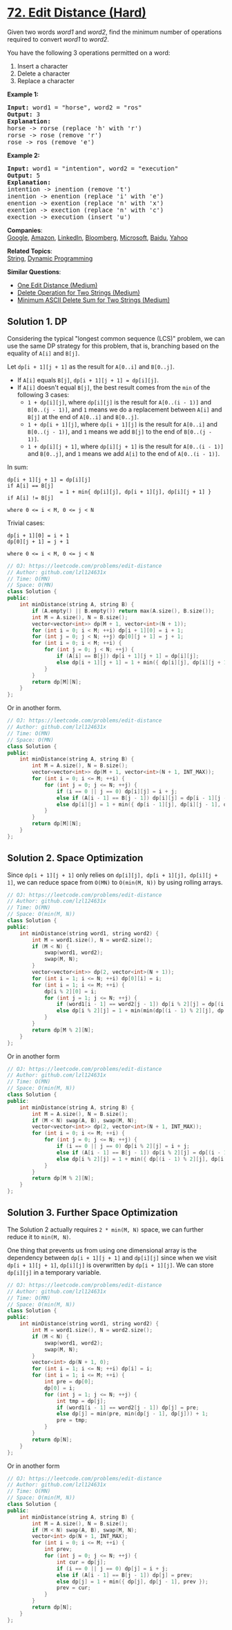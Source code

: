 # [72. Edit Distance (Hard)](https://leetcode.com/problems/edit-distance)

<p>Given two words <em>word1</em> and <em>word2</em>, find the minimum number of operations required to convert <em>word1</em> to <em>word2</em>.</p>

<p>You have the following 3 operations permitted on a word:</p>

<ol>
	<li>Insert a character</li>
	<li>Delete a character</li>
	<li>Replace a character</li>
</ol>

<p><strong>Example 1:</strong></p>

<pre><strong>Input:</strong> word1 = "horse", word2 = "ros"
<strong>Output:</strong> 3
<strong>Explanation:</strong> 
horse -&gt; rorse (replace 'h' with 'r')
rorse -&gt; rose (remove 'r')
rose -&gt; ros (remove 'e')
</pre>

<p><strong>Example 2:</strong></p>

<pre><strong>Input:</strong> word1 = "intention", word2 = "execution"
<strong>Output:</strong> 5
<strong>Explanation:</strong> 
intention -&gt; inention (remove 't')
inention -&gt; enention (replace 'i' with 'e')
enention -&gt; exention (replace 'n' with 'x')
exention -&gt; exection (replace 'n' with 'c')
exection -&gt; execution (insert 'u')
</pre>


**Companies**:  
[Google](https://leetcode.com/company/google), [Amazon](https://leetcode.com/company/amazon), [LinkedIn](https://leetcode.com/company/linkedin), [Bloomberg](https://leetcode.com/company/bloomberg), [Microsoft](https://leetcode.com/company/microsoft), [Baidu](https://leetcode.com/company/baidu), [Yahoo](https://leetcode.com/company/yahoo)

**Related Topics**:  
[String](https://leetcode.com/tag/string/), [Dynamic Programming](https://leetcode.com/tag/dynamic-programming/)

**Similar Questions**:
* [One Edit Distance (Medium)](https://leetcode.com/problems/one-edit-distance/)
* [Delete Operation for Two Strings (Medium)](https://leetcode.com/problems/delete-operation-for-two-strings/)
* [Minimum ASCII Delete Sum for Two Strings (Medium)](https://leetcode.com/problems/minimum-ascii-delete-sum-for-two-strings/)

## Solution 1. DP

Considering the typical "longest common sequence (LCS)" problem, we can use the same DP strategy for this problem, that is, branching based on the equality of `A[i]` and `B[j]`.

Let `dp[i + 1][j + 1]` as the result for `A[0..i]` and `B[0..j]`.

* If `A[i]` equals `B[j]`, `dp[i + 1][j + 1] = dp[i][j]`.
* If `A[i]` doesn't equal `B[j]`, the best result comes from the `min` of the following 3 cases:
	* `1 + dp[i][j]`, where `dp[i][j]` is the result for `A[0..(i - 1)]` and `B[0..(j - 1)]`, and `1` means we do a replacement between `A[i]` and `B[j]` at the end of `A[0..i]` and `B[0..j]`.
	* `1 + dp[i + 1][j]`, where `dp[i + 1][j]` is the result for `A[0..i]` and `B[0..(j - 1)]`, and `1` means we add `B[j]` to the end of `B[0..(j - 1)]`.
	* `1 + dp[i][j + 1]`, where `dp[i][j + 1]` is the result for `A[0..(i - 1)]` and `B[0..j]`, and `1` means we add `A[i]` to the end of `A[0..(i - 1)]`.

In sum:

```
dp[i + 1][j + 1] = dp[i][j]                                            if A[i] == B[j]
                 = 1 + min{ dp[i][j], dp[i + 1][j], dp[i][j + 1] }     if A[i] != B[j]

where 0 <= i < M, 0 <= j < N
```

Trivial cases:
```
dp[i + 1][0] = i + 1
dp[0][j + 1] = j + 1

where 0 <= i < M, 0 <= j < N
```

```cpp
// OJ: https://leetcode.com/problems/edit-distance
// Author: github.com/lzl124631x
// Time: O(MN)
// Space: O(MN)
class Solution {
public:
    int minDistance(string A, string B) {
        if (A.empty() || B.empty()) return max(A.size(), B.size());
        int M = A.size(), N = B.size();
        vector<vector<int>> dp(M + 1, vector<int>(N + 1));
        for (int i = 0; i < M; ++i) dp[i + 1][0] = i + 1;
        for (int j = 0; j < N; ++j) dp[0][j + 1] = j + 1;
        for (int i = 0; i < M; ++i) {
            for (int j = 0; j < N; ++j) {
                if (A[i] == B[j]) dp[i + 1][j + 1] = dp[i][j];
                else dp[i + 1][j + 1] = 1 + min({ dp[i][j], dp[i][j + 1], dp[i + 1][j] });
            }
        }
        return dp[M][N];
    }
};
```

Or in another form.

```cpp
// OJ: https://leetcode.com/problems/edit-distance
// Author: github.com/lzl124631x
// Time: O(MN)
// Space: O(MN)
class Solution {
public:
    int minDistance(string A, string B) {
        int M = A.size(), N = B.size();
        vector<vector<int>> dp(M + 1, vector<int>(N + 1, INT_MAX));
        for (int i = 0; i <= M; ++i) {
            for (int j = 0; j <= N; ++j) {
                if (i == 0 || j == 0) dp[i][j] = i + j;
                else if (A[i - 1] == B[j - 1]) dp[i][j] = dp[i - 1][j - 1];
                else dp[i][j] = 1 + min({ dp[i - 1][j], dp[i][j - 1], dp[i - 1][j - 1] });
            }
        }
        return dp[M][N];
    }
};
```

## Solution 2. Space Optimization

Since `dp[i + 1][j + 1]` only relies on `dp[i][j], dp[i + 1][j], dp[i][j + 1]`, we can reduce space from `O(MN)` to `O(min(M, N))` by using rolling arrays.

```cpp
// OJ: https://leetcode.com/problems/edit-distance
// Author: github.com/lzl124631x
// Time: O(MN)
// Space: O(min(M, N))
class Solution {
public:
    int minDistance(string word1, string word2) {
        int M = word1.size(), N = word2.size();
        if (M < N) {
            swap(word1, word2);
            swap(M, N);
        }
        vector<vector<int>> dp(2, vector<int>(N + 1));
        for (int i = 1; i <= N; ++i) dp[0][i] = i;
        for (int i = 1; i <= M; ++i) {
            dp[i % 2][0] = i;
            for (int j = 1; j <= N; ++j) {
                if (word1[i - 1] == word2[j - 1]) dp[i % 2][j] = dp[(i - 1) % 2][j - 1];
                else dp[i % 2][j] = 1 + min(min(dp[(i - 1) % 2][j], dp[i % 2][j - 1]), dp[(i - 1) % 2][j - 1]);
            }
        }
        return dp[M % 2][N];
    }
};
```

Or in another form

```cpp
// OJ: https://leetcode.com/problems/edit-distance
// Author: github.com/lzl124631x
// Time: O(MN)
// Space: O(min(M, N))
class Solution {
public:
    int minDistance(string A, string B) {
        int M = A.size(), N = B.size();
        if (M < N) swap(A, B), swap(M, N); 
        vector<vector<int>> dp(2, vector<int>(N + 1, INT_MAX));
        for (int i = 0; i <= M; ++i) {
            for (int j = 0; j <= N; ++j) {
                if (i == 0 || j == 0) dp[i % 2][j] = i + j;
                else if (A[i - 1] == B[j - 1]) dp[i % 2][j] = dp[(i - 1) % 2][j - 1];
                else dp[i % 2][j] = 1 + min({ dp[(i - 1) % 2][j], dp[i % 2][j - 1], dp[(i - 1) % 2][j - 1] });
            }
        }
        return dp[M % 2][N];
    }
};
```

## Solution 3. Further Space Optimization

The Solution 2 actually requires `2 * min(M, N)` space, we can further reduce it to `min(M, N)`.

One thing that prevents us from using one dimensional array is the dependency between `dp[i + 1][j + 1]` and `dp[i][j]` since when we visit `dp[i + 1][j + 1]`, `dp[i][j]` is overwritten by `dp[i + 1][j]`. We can store `dp[i][j]` in a temporary variable.

```cpp
// OJ: https://leetcode.com/problems/edit-distance
// Author: github.com/lzl124631x
// Time: O(MN)
// Space: O(min(M, N))
class Solution {
public:
    int minDistance(string word1, string word2) {
        int M = word1.size(), N = word2.size();
        if (M < N) {
            swap(word1, word2);
            swap(M, N);
        }
        vector<int> dp(N + 1, 0);
        for (int i = 1; i <= N; ++i) dp[i] = i;
        for (int i = 1; i <= M; ++i) {
            int pre = dp[0];
            dp[0] = i;
            for (int j = 1; j <= N; ++j) {
                int tmp = dp[j];
                if (word1[i - 1] == word2[j - 1]) dp[j] = pre;
                else dp[j] = min(pre, min(dp[j - 1], dp[j])) + 1;
                pre = tmp;
            }
        }
        return dp[N];
    }
};
```

Or in another form

```cpp
// OJ: https://leetcode.com/problems/edit-distance
// Author: github.com/lzl124631x
// Time: O(MN)
// Space: O(min(M, N))
class Solution {
public:
    int minDistance(string A, string B) {
        int M = A.size(), N = B.size();
        if (M < N) swap(A, B), swap(M, N); 
        vector<int> dp(N + 1, INT_MAX);
        for (int i = 0; i <= M; ++i) {
            int prev;
            for (int j = 0; j <= N; ++j) {
                int cur = dp[j];
                if (i == 0 || j == 0) dp[j] = i + j;
                else if (A[i - 1] == B[j - 1]) dp[j] = prev;
                else dp[j] = 1 + min({ dp[j], dp[j - 1], prev });
                prev = cur;
            }
        }
        return dp[N];
    }
};
```